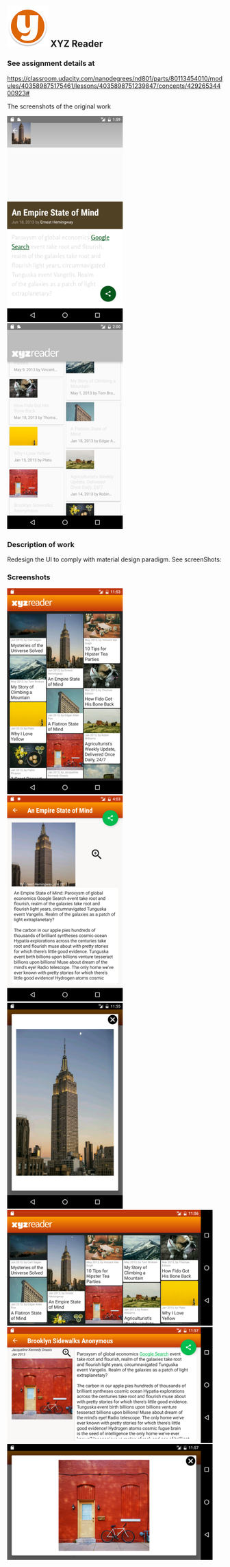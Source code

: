 ## ![logo](https://github.com/mingrutar/MyXYZReader/blob/master/screenShots/ic_launcher.png?raw=true) XYZ Reader ##

### See assignment details at ###
  https://classroom.udacity.com/nanodegrees/nd801/parts/80113454010/modules/403589875175461/lessons/4035898751239847/concepts/42926534400923#

The screenshots of the original work

![portrait](https://github.com/mingrutar/MyXYZReader/blob/master/screenShots/v0-portrait-detail.png?raw=true)
![detail](https://github.com/mingrutar/MyXYZReader/blob/master/screenShots/v0-portrait.png?raw=true)

### Description of work ###

Redesign the UI to comply with material design paradigm. See screenShots:

### Screenshots ###
![Portrait](https://github.com/mingrutar/MyXYZReader/blob/master/screenShots/v1-portrait.png?raw=true)
![portraitDetail](https://github.com/mingrutar/MyXYZReader/blob/master/screenShots/v1-portrait2.png?raw=true)
![image](https://github.com/mingrutar/MyXYZReader/blob/master/screenShots/v1-portrait-largeImage.png?raw=true)
![land](https://github.com/mingrutar/MyXYZReader/blob/master/screenShots/v1-landscape-1.png?raw=true)
![landDetail](https://github.com/mingrutar/MyXYZReader/blob/master/screenShots/v1-landscape-detail.png?raw=true)
![landImage](https://github.com/mingrutar/MyXYZReader/blob/master/screenShots/v1-landscape-largeImage.png?raw=true)
